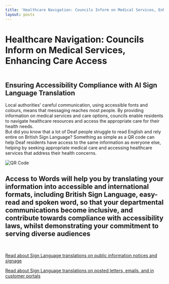 ```yaml
---
title: 'Healthcare Navigation: Councils Inform on Medical Services, Enhancing Care Access'
layout: posts
---
```


# Healthcare Navigation: Councils Inform on Medical Services, Enhancing Care Access

![]()

## Ensuring Accessibility Compliance with AI Sign Language Translation

Local authorities' careful communication, using accessible fonts and colours, means that messaging reaches most people.  By providing information on medical services and care options, councils enable residents to navigate healthcare resources and access the appropriate care for their health needs.  
But did you know that a lot of Deaf people struggle to read English and rely entire on British Sign Language?
Something as simple as a QR code can help Deaf residents have access to the same information as everyone else, helping by seeking appropriate medical care and accessing healthcare services that address their health concerns.

![QR Code](/posts/images/qr-contact.png)

## Access to Words will help you by translating your information into accessible and international formats, including British Sign Language, easy-read and spoken word, so that your departmental communications become inclusive, and contribute towards compliance with accessibility laws, whilst demonstrating your commitment to serving diverse audiences

<br/>

[Read about Sign Language translations on public information notices and signage](/solutions/gazette)

[Read about Sign Language translations on posted letters, emails, and in customer portals](/solutions/correspondent)
